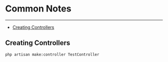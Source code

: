 # Common Notes

---

- [Creating Controllers](#section-1)

<a name="section-1"></a>

## Creating Controllers

```command
php artisan make:controller TestController
```